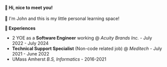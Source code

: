 #### 👋 Hi, nice to meet you!

🧠 I'm John and this is my little personal learning space!

**💼 Experiences**
- 2 YOE as a **Software Engineer** working @ *Acuity Brands Inc.* - July 2022 - July 2024
- **Technical Support Specialist** (Non-code related job) @ *Meditech* - July 2021 - June 2022
- UMass Amherst *B.S, Informatics* - 2016-2021 

